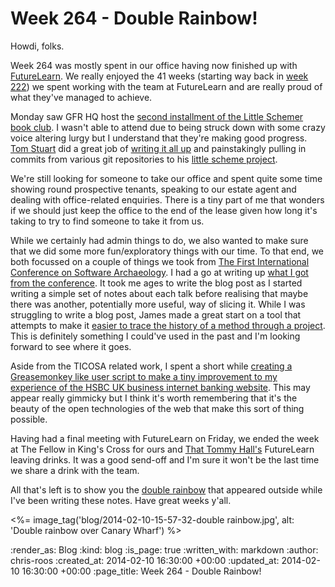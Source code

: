 Week 264 - Double Rainbow!
==========================

Howdi, folks.

Week 264 was mostly spent in our office having now finished up with [FutureLearn](https://www.futurelearn.com/). We really enjoyed the 41 weeks (starting way back in [week 222](http://gofreerange.com/week-222)) we spent working with the team at FutureLearn and are really proud of what they've managed to achieve.

Monday saw GFR HQ host the [second installment of the Little Schemer book club](http://lanyrd.com/2014/little-schemer-book-club/). I wasn't able to attend due to being struck down with some crazy voice altering lurgy but I understand that they're making good progress. [Tom Stuart](https://twitter.com/tomstuart) did a great job of [writing it all up](https://groups.google.com/forum/#!topic/computationbook/1kPa2c5Eyn4) and painstakingly pulling in commits from various git repositories to his [little scheme project](https://github.com/tomstuart/little_scheme).

We're still looking for someone to take our office and spent quite some time showing round prospective tenants, speaking to our estate agent and dealing with office-related enquiries. There is a tiny part of me that wonders if we should just keep the office to the end of the lease given how long it's taking to try to find someone to take it from us.

While we certainly had admin things to do, we also wanted to make sure that we did some more fun/exploratory things with our time. To that end, we both focussed on a couple of things we took from [The First International Conference on Software Archaeology](http://ticosa.org/). I had a go at writing up [what I got from the conference](/chriss-notes-from-the-first-international-conference-on-software-archaeology). It took me ages to write the blog post as I started writing a simple set of notes about each talk before realising that maybe there was another, potentially more useful, way of slicing it. While I was struggling to write a blog post, James made a great start on a tool that attempts to make it [easier to trace the history of a method through a project](https://github.com/freerange/method_log). This is definitely something I could've used in the past and I'm looking forward to see where it goes.

Aside from the TICOSA related work, I spent a short while [creating a Greasemonkey like user script to make a tiny improvement to my experience of the HSBC UK business internet banking website](/replacing-account-numbers-with-friendly-names-in-hsbc-uks-business-banking-site). This may appear really gimmicky but I think it's worth remembering that it's the beauty of the open technologies of the web that make this sort of thing possible.

Having had a final meeting with FutureLearn on Friday, we ended the week at The Fellow in King's Cross for ours and [That Tommy Hall's](https://twitter.com/thattommyhall) FutureLearn leaving drinks. It was a good send-off and I'm sure it won't be the last time we share a drink with the team.

All that's left is to show you the [double rainbow](http://www.youtube.com/watch?v=OQSNhk5ICTI) that appeared outside while I've been writing these notes. Have great weeks y'all.

<%= image_tag('blog/2014-02-10-15-57-32-double rainbow.jpg', alt: 'Double rainbow over Canary Wharf') %>

:render_as: Blog
:kind: blog
:is_page: true
:written_with: markdown
:author: chris-roos
:created_at: 2014-02-10 16:30:00 +00:00
:updated_at: 2014-02-10 16:30:00 +00:00
:page_title: Week 264 - Double Rainbow!

